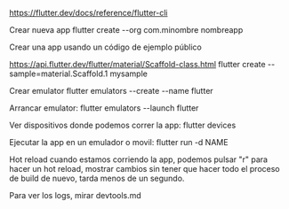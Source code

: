https://flutter.dev/docs/reference/flutter-cli

Crear nueva app
flutter create --org com.minombre nombreapp

Crear una app usando un código de ejemplo público

https://api.flutter.dev/flutter/material/Scaffold-class.html
flutter create --sample=material.Scaffold.1 mysample


Crear emulator
flutter emulators --create --name flutter

Arrancar emulator:
flutter emulators --launch flutter


Ver dispositivos donde podemos correr la app:
flutter devices


Ejecutar la app en un emulador o movil:
flutter run -d NAME

Hot reload
cuando estamos corriendo la app, podemos pulsar "r" para hacer un hot reload, mostrar cambios sin tener que hacer todo el proceso de build de nuevo, tarda menos de un segundo.



Para ver los logs, mirar devtools.md
